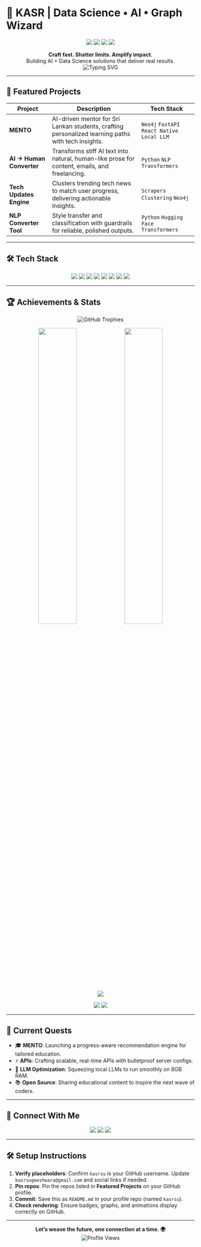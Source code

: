 # 🌠 **KASR | Data Science • AI • Graph Wizard**

<p align="center">
  <img src="https://img.shields.io/badge/Data%20Science-Virtuoso-ff69b4?style=for-the-badge&labelColor=000000&logo=data:image/svg+xml;base64,PHN2ZyB4bWxucz0iaHR0cDovL3d3dy53My5vcmcvMjAwMC9zdmciIHZpZXdCb3g9IjAgMCAyNCAyNCI+PHBhdGggZmlsbD0iI2ZmZmZmZiIgZD0iTTEyIDJDNi40OCAyIDIgNi40OCAyIDEyczQuNDggMTAgMTAgMTBzMTAtNC40OCAxMC0xMFMxNy41MiAyIDEyIDJ6bTAgMThjLTMuMzEgMC02LTIuNjktNi02czIuNjktNiA2LTYgNiAyLjY5IDYgNi02IDIuNjktNiA2eiIvPjxwYXRoIGZpbGw9IiNmZmZmZmYiIGQ9Ik0xMiAxMGMtMS4xIDAtMi0uOS0yLTJzLjktMiAyLTItMiAuOS0yIDItLjktMiAyLTIgMiAuOSAyIDJ6Ii8+PC9zdmc+" />
  <img src="https://img.shields.io/badge/AI%20Engineer-Trailblazer-brightgreen?style=for-the-badge&labelColor=000000&logo=artificial-intelligence" />
  <img src="https://img.shields.io/badge/Graph%20DB-Neo4j-018BFF?style=for-the-badge&labelColor=000000&logo=neo4j" />
  <a href="https://github.com/kasrsu"><img src="https://img.shields.io/github/followers/kasrsu?label=Follow%20%40kasrsu&style=social&color=purple" /></a>
</p>

<p align="center">
  <b>Craft fast. Shatter limits. Amplify impact.</b><br/>
  Building AI + Data Science solutions that deliver real results.<br/>
  <img src="https://readme-typing-svg.demolab.com?font=Fira+Code&pause=1000&color=FF69B4&center=true&vCenter=true&width=435&lines=Data+Science+%7C+AI+%7C+Graphs;Innovating+at+the+Edge+of+Tech" alt="Typing SVG" />
</p>

---

## 🌟 Featured Projects

| Project                  | Description                                                                                         | Tech Stack                                   |
|--------------------------|-----------------------------------------------------------------------------------------------------|----------------------------------------------|
| **MENTO**                | AI-driven mentor for Sri Lankan students, crafting personalized learning paths with tech insights.   | `Neo4j` `FastAPI` `React Native` `Local LLM` |
| **AI → Human Converter** | Transforms stiff AI text into natural, human-like prose for content, emails, and freelancing.        | `Python` `NLP` `Transformers`                |
| **Tech Updates Engine**  | Clusters trending tech news to match user progress, delivering actionable insights.                  | `Scrapers` `Clustering` `Neo4j`              |
| **NLP Converter Tool**   | Style transfer and classification with guardrails for reliable, polished outputs.                    | `Python` `Hugging Face` `Transformers`       |

---

## 🛠️ Tech Stack

<p align="center">
  <img src="https://img.shields.io/badge/Python-3776AB?logo=python&logoColor=white&style=flat-square&labelColor=000000" />
  <img src="https://img.shields.io/badge/FastAPI-009688?logo=fastapi&logoColor=white&style=flat-square&labelColor=000000" />
  <img src="https://img.shields.io/badge/Neo4j-018BFF?logo=neo4j&logoColor=white&style=flat-square&labelColor=000000" />
  <img src="https://img.shields.io/badge/React%20Native-61DAFB?logo=react&logoColor=black&style=flat-square&labelColor=000000" />
  <img src="https://img.shields.io/badge/Ollama-000000?logo=ollama&logoColor=white&style=flat-square&labelColor=000000" />
  <img src="https://img.shields.io/badge/Mixtral-FF5C83?logo=mixtral&logoColor=white&style=flat-square&labelColor=000000" />
  <img src="https://img.shields.io/badge/Docker-2496ED?logo=docker&logoColor=white&style=flat-square&labelColor=000000" />
  <img src="https://img.shields.io/badge/AWS-FF9900?logo=amazonaws&logoColor=white&style=flat-square&labelColor=000000" />
</p>

---

## 🏆 Achievements & Stats

<p align="center">
  <img src="https://github-profile-trophy.vercel.app/?username=kasrsu&theme=dracula&no-frame=true&margin-w=10&column=4" alt="GitHub Trophies" />
</p>

<p align="center">
  <img src="https://github-readme-stats.vercel.app/api?username=kasrsu&show_icons=true&theme=dracula&hide_border=true&count_private=true" width="45%" />
  <img src="https://github-readme-stats.vercel.app/api/top-langs/?username=kasrsu&layout=compact&theme=dracula&hide_border=true" width="45%" />
</p>

<p align="center">
  <img src="https://github-readme-activity-graph.vercel.app/graph?username=kasrsu&theme=dracula&hide_border=true&area=true&custom_title=Code+Alchemy" />
</p>

<p align="center">
  <img src="https://streak-stats.demolab.com?user=kasrsu&theme=dracula&hide_border=true&ring=FF69B4&fire=FF69B4&currStreakLabel=FF69B4" />
  <img src="https://quotes-github-readme.vercel.app/api?type=horizontal&theme=dracula&border=false" />
</p>

---

## 🚀 Current Quests

- 🎓 **MENTO**: Launching a progress-aware recommendation engine for tailored education.
- ⚡ **APIs**: Crafting scalable, real-time APIs with bulletproof server configs.
- 🧠 **LLM Optimization**: Squeezing local LLMs to run smoothly on 8GB RAM.
- 📚 **Open Source**: Sharing educational content to inspire the next wave of coders.

---

## 🤝 Connect With Me

<p align="center">
  <a href="mailto:kasrsugeeshwara@gmail.com"><img src="https://img.shields.io/badge/Email-D14836?logo=gmail&logoColor=white&style=for-the-badge&labelColor=000000" /></a>
  <a href="https://x.com/kasrsu"><img src="https://img.shields.io/badge/X-000000?logo=x&logoColor=white&style=for-the-badge&labelColor=000000" /></a>
  <a href="https://linkedin.com/in/kasrsu"><img src="https://img.shields.io/badge/LinkedIn-0A66C2?logo=linkedin&logoColor=white&style=for-the-badge&labelColor=000000" /></a>
</p>

---

## 🛠️ Setup Instructions

1. **Verify placeholders**: Confirm `kasrsu` is your GitHub username. Update `kasrsugeeshwara@gmail.com` and social links if needed.
2. **Pin repos**: Pin the repos listed in **Featured Projects** on your GitHub profile.
3. **Commit**: Save this as `README.md` in your profile repo (named `kasrsu`).
4. **Check rendering**: Ensure badges, graphs, and animations display correctly on GitHub.

---

<p align="center">
  <b>Let’s weave the future, one connection at a time. 🌍</b><br/>
  <img src="https://komarev.com/ghpvc/?username=kasrsu&color=ff69b4&style=flat-square&label=Profile+Views" alt="Profile Views" />
</p>
